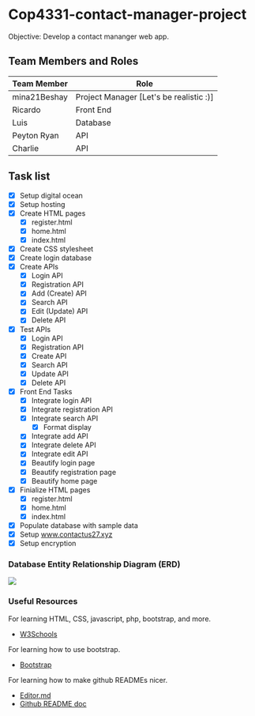 # Cop4331-contact-manager-project

Objective: Develop a contact mananger web app.

## Team Members and Roles
| Team Member  | Role |
| ------------- | ------------- |
| mina21Beshay  | Project Manager [Let's be realistic :)] |
| Ricardo  | Front End  |
| Luis  | Database  |
| Peyton Ryan  | API  |
| Charlie  | API  |

## Task list

- [x] Setup digital ocean
- [x] Setup hosting
- [x] Create HTML pages
	- [x] register.html
	- [x] home.html
	- [x] index.html
- [x] Create CSS stylesheet
- [x] Create login database
- [X] Create APIs
	- [X] Login API
	- [X] Registration API
	- [X] Add (Create) API
	- [X] Search API
	- [X] Edit (Update) API
	- [X] Delete API
- [X] Test APIs
	- [X] Login API
	- [X] Registration API
	- [X] Create API
	- [X] Search API
	- [X] Update API
	- [X] Delete API
- [X] Front End Tasks
	- [X] Integrate login API
	- [X] Integrate registration API
	- [X] Integrate search API
		- [X] Format display
	- [X] Integrate add API
	- [X] Integrate delete API
	- [X] Integrate edit API
	- [X] Beautify login page
	- [X] Beautify registration page
	- [X] Beautify home page
- [X] Finialize HTML pages
	- [X] register.html
	- [X] home.html
	- [X] index.html
- [X] Populate database with sample data
- [X] Setup www.contactus27.xyz
- [X] Setup encryption

### Database Entity Relationship Diagram (ERD)
![](https://github.com/mina21Beshay/Cop4331-contact-manager-project/blob/main/images/ERD_Type.png?raw=true)

### Useful Resources

For learning HTML, CSS, javascript, php, bootstrap, and more.
- [W3Schools](https://www.w3schools.com/)

For learning how to use bootstrap.
- [Bootstrap](https://getbootstrap.com/docs/5.0/getting-started/introduction/)

For learning how to make github READMEs nicer.
- [Editor.md](https://pandao.github.io/editor.md/en.html)
- [Github README doc](https://docs.github.com/en/github/writing-on-github/getting-started-with-writing-and-formatting-on-github/basic-writing-and-formatting-syntax)
